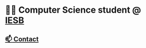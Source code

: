 # :woman_technologist: Computer Science student @ [IESB](https://www.iesb.br/)
## [:mailbox: Contact](mailto:alannatomaz2@gmail.com)
